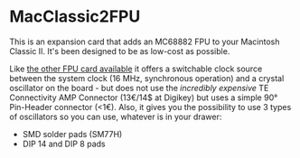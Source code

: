 # MacClassic2FPU
 
This is an expansion card that adds an MC68882 FPU to your Macintosh Classic II.
It's been designed to be as low-cost as possible. 

Like [the other FPU card available](https://github.com/dymczykm/classic_ii_fpu) it offers a switchable clock source between the system clock (16 MHz, synchronous operation) and a crystal oscillator on the board - but does not use the *incredibly expensive* TE Connectivity AMP Connector (13€/14$ at Digikey) but uses a simple 90° Pin-Header connector (<1€).
Also, it gives you the possibility to use 3 types of oscillators so you can use, whatever is in your drawer:
- SMD solder pads (SM77H)
- DIP 14 and DIP 8 pads

